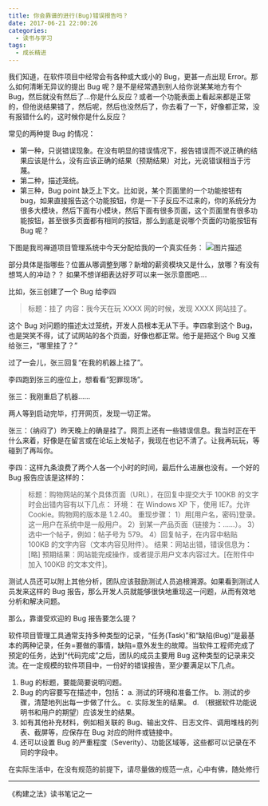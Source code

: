```yaml
---
title: 你会靠谱的进行(Bug)错误报告吗？
date: 2017-06-21 22:00:26
categories:
  - 读书与学习
tags:
  - 成长精进
---
```


我们知道，在软件项目中经常会有各种或大或小的 Bug，更甚一点出现 Error。那么如何清晰无异议的提出 Bug 呢？是不是经常遇到别人给你说某某地方有个 Bug，然后就没有然后了...你是什么反应？或者一个功能表面上看起来都是正常的，但他说结果错了，然后呢，然后也没然后了，你去看了一下，好像都正常，没有报错什么的，这时候你是什么反应？

<!-- more -->

常见的两种提 Bug 的情况：

- 第一种，只说错误现象。在没有明显的错误情况下，报告错误而不说正确的结果应该是什么，没有应该正确的结果（预期结果）对比，光说错误相当于污蔑。
- 第二种，描述笼统。
- 第三种，Bug point 缺乏上下文。比如说，某个页面里的一个功能按钮有 bug，如果直接报告这个功能按钮，你是一下子反应不过来的，你的系统分为很多大模块，然后下面有小模块，然后下面有很多页面，这个页面里有很多功能按钮，甚至很多页面都有相同的按钮，那么到底是说哪个页面的功能按钮有 Bug 呢？

下图是我司禅道项目管理系统中今天分配给我的一个真实任务：
![图片描述](//ww1.sinaimg.cn/large/006tNc79ly1g5d7zm5jofj30f50gh3ys.jpg)

部分具体是指哪些？位置从哪调整到哪？新增的薪资模块又是什么，放哪？有没有想骂人的冲动？？ 如果不想详细表达好歹可以来一张示意图吧….

比如，张三创建了一个 Bug 给李四

> 标题：挂了
> 内容：我今天在玩 XXXX 网的时候，发现 XXXX 网站挂了。

这个 Bug 对问题的描述太过笼统，开发人员根本无从下手。李四拿到这个 Bug，也是哭笑不得，试了试网站的各个页面，好像也都正常。他于是把这个 Bug 又推给张三，“哪里挂了？”

过了一会儿，张三回复“在我的机器上挂了”。

李四跑到张三的座位上，想看看“犯罪现场”。

张三：我刚重启了机器……

两人等到启动完毕，打开网页，发现一切正常。

张三：（纳闷了）昨天晚上的确是挂了。网页上还有一些错误信息。我当时正在干什么来着，好像是在留言或在论坛上发帖子，我现在也记不清了。让我再玩玩，等碰到了再叫你。

李四：这样九条浪费了两个人各一个小时的时间，最后什么进展也没有。一个好的 Bug 报告应该是这样的：

> 标题：购物网站的某个具体页面（URL），在回复中提交大于 100KB 的文字时会出错内容有以下几点：
> 环境：
> 在 Windows XP 下，使用 IE7。允许 Cookie。购物网的版本是 1.2.40。
> 重现步骤：
> 1）用[用户名，密码]登录。这一用户在系统中是一般用户。
> 2）到某一产品页面（链接为：……）。
> 3）选中一个帖子，例如：帖子号为 579。
> 4）回复帖子，在内容中粘贴 100KB 的文字内容（文本内容见附件）。
> 结果：网站出错，错误信息为：[略]
> 预期结果：网站能完成操作，或者提示用户文本内容过大。[在附件中加入 100KB 的文本文件]。

测试人员还可以附上其他分析，团队应该鼓励测试人员追根溯源。如果看到测试人员发来这样的 Bug 报告，那么开发人员就能够很快地重现这一问题，从而有效地分析和解决问题。

那么，靠谱受欢迎的 Bug 报告要怎么提？

软件项目管理工具通常支持多种类型的记录，“任务(Task)”和“缺陷(Bug)”是最基本的两种记录，任务=要做的事情，缺陷=意外发生的故障。当软件工程师完成了预定的任务，达到“代码完成”之后，团队的成员主要用 Bug 这种类型的记录来交流。在一定规模的软件项目中，一份好的错误报告，至少要满足以下几点。

1. Bug 的标题，要能简要说明问题。
2. Bug 的内容要写在描述中，包括：
   a. 测试的环境和准备工作。
   b. 测试的步骤，清楚地列出每一步做了什么。
   c. 实际发生的结果。
   d. （根据软件功能说明书和用户的期望）应该发生的结果。
3. 如有其他补充材料，例如相关联的 Bug、输出文件、日志文件、调用堆栈的列表、截屏等，应保存在 Bug 对应的附件或链接中。
4. 还可以设置 Bug 的严重程度（Severity）、功能区域等，这些都可以记录在不同的字段中。

在实际生活中，在没有规范的前提下，请尽量做的规范一点，心中有佛，随处修行

---

《构建之法》读书笔记之一

